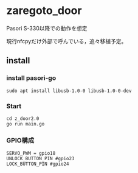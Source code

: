 # zaregoto_door

Pasori S-330以降での動作を想定  

現行nfcpyだけ外部で呼んでいる，追々移植予定。  

## install

### install pasori-go

```shell
sudo apt install libusb-1.0-0 libusb-1.0-0-dev
```

### Start

```shell
cd z_door2.0
go run main.go
```

### GPIO構成

```shell
SERVO_PWM = gpio18
UNLOCK_BUTTON_PIN #gpio23
LOCK_BUTTON_PIN #gpio24
```

